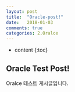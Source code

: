 ```yaml
---
layout: post
title:  "Oracle-post!"
date:   2018-01-03
comments: true
categories: 2.Oralce
---
```


* content
{:toc}

## Oracle Test Post!

Oralce 테스트 게시글입니다.
